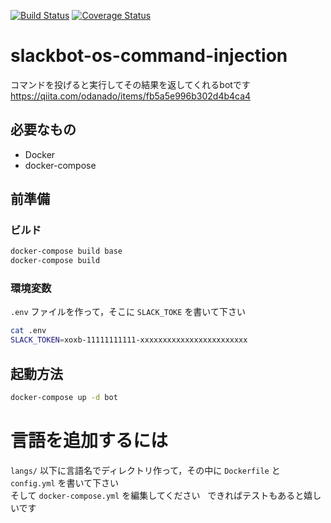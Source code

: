 [![Build Status](https://travis-ci.org/odanado/slackbot-os-command-injection.svg?branch=master)](https://travis-ci.org/odanado/slackbot-os-command-injection)
[![Coverage Status](https://coveralls.io/repos/github/odanado/slackbot-os-command-injection/badge.svg?branch=HEAD)](https://coveralls.io/github/odanado/slackbot-os-command-injection?branch=HEAD)

# slackbot-os-command-injection

コマンドを投げると実行してその結果を返してくれるbotです  
https://qiita.com/odanado/items/fb5a5e996b302d4b4ca4

## 必要なもの
- Docker
- docker-compose

## 前準備
### ビルド
```bash
docker-compose build base
docker-compose build
```

### 環境変数
`.env` ファイルを作って，そこに `SLACK_TOKE` を書いて下さい
```bash
cat .env
SLACK_TOKEN=xoxb-11111111111-xxxxxxxxxxxxxxxxxxxxxxxx
```

## 起動方法
```bash
docker-compose up -d bot
```

# 言語を追加するには
`langs/` 以下に言語名でディレクトリ作って，その中に `Dockerfile` と `config.yml` を書いて下さい  
そして `docker-compose.yml` を編集してください  
できればテストもあると嬉しいです
